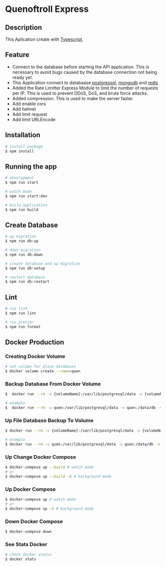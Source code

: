 # Quenoftroll Express

## Description

This Aplication create with [Typescript](https://www.typescriptlang.org/).

## Feature

-   Connect to the database before starting the API application. This is necessary to avoid bugs caused by the database connection not being ready yet.
-   This Application connect to databaase [postgressql](https://www.postgresql.org/), [mongodb](https://www.mongodb.com/) and [redis](https://redis.io/)
-   Added the Rate Limitter Express Module to limit the number of requests per IP. This is used to prevent DDoS, DoS, and brute force attacks.
-   Added compression. This is used to make the server faster.
-   Add enable cors
-   Add helmet
-   Add limit request
-   Add limit URLEncode

## Installation

```bash
# install package
$ npm install
```

## Running the app

```bash
# development
$ npm run start

# watch mode
$ npm run start:dev

# build application
$ npm run build
```

## Create Database

```bash
# up migration
$ npm run db:up

# down migration
$ npm run db:down

# create database and up migration
$ npm run db:setup

# restart database
$ npm run db:restart
```

## Lint

```bash
# run lint
$ npm run lint

# run pretier
$ npm run format
```

## Docker Production

### Creating Docker Volume

```bash
# set volume for place databases
$ docker volume create --name=quen
```

### Backup Database From Docker Volume

```bash
$  docker run --rm -v {volumeName}:/var/lib/postgresql/data -v {volumeName}:/data/db -v {path-to-host-backup-folder} alpine tar -czvf /{nameFile}.tar.gz /var/lib/postgresql/data /data/db

# example
$  docker run --rm -v quen:/var/lib/postgresql/data -v quen:/data/db -v C:\Backup:/backup alpine tar -czvf /backup/quen_backup.tar.gz /var/lib/postgresql/data /data/db
```

### Up File Database Backup To Volume

```bash
$ docker run --rm -v {volumeName}:/var/lib/postgresql/data -v {volumeName}:/data/db -v {path-to-host-backup-folder}:/backup alpine tar -xzvf /backup/{nameFile}.tar.gz -C /

# example
$ docker run --rm -v quen:/var/lib/postgresql/data -v quen:/data/db -v C:\Backup:/backup alpine tar -xzvf /backup/quen_backup.tar.gz -C /
```

### Up Change Docker Compose

```bash
$ docker-compose up --build # watch mode
# or
$ docker-compose up --build -d # background mode
```

### Up Docker Compose

```bash
$ docker-compose up # watch mode
# or
$ docker-compose up -d # background mode
```

### Down Docker Compose

```bash
$ docker-compose down
```

### See Stats Docker

```bash
# check docker status
$ docker stats
```
